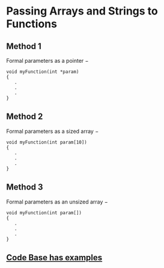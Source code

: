 # Passing Arrays and Strings to Functions

## Method 1

Formal parameters as a pointer −

```text
void myFunction(int *param)
{
   .
   .
   .
}
```

## Method 2

Formal parameters as a sized array −

```text
void myFunction(int param[10])
{
   .
   .
   .
}
```

## Method 3

Formal parameters as an unsized array −

```text
void myFunction(int param[])
{
   .
   .
   .
}
```

## [Code Base has examples](https://adnantech.gitbook.io/code/code/c/arrays)

